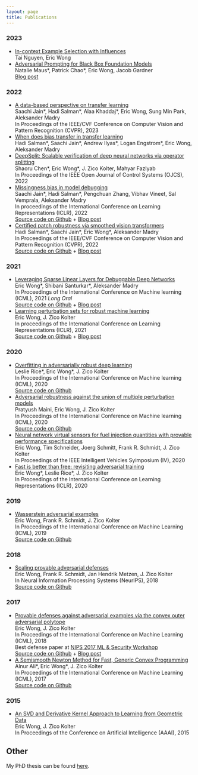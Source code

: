 ```yaml
---
layout: page
title: Publications
---
```

### 2023
+ [In-context Example Selection with Influences](https://arxiv.org/abs/2302.11042)   
Tai Nguyen, Eric Wong  
+ [Adversarial Prompting for Black Box Foundation Models](https://arxiv.org/abs/2302.04237)   
Natalie Maus\*, Patrick Chao\*, Eric Wong, Jacob Gardner  
[Blog post](https://debugml.github.io/adversarial-prompts/)

### 2022
+ [A data-based perspective on transfer learning](https://arxiv.org/abs/2207.05739)  
Saachi Jain\*, Hadi Salman\*, Alaa Khaddaj\*, Eric Wong, Sung Min Park, Aleksander Madry  
In Proceedings of the IEEE/CVF Conference on Computer Vision and Pattern Recognition (CVPR), 2023  
+ [When does bias transfer in transfer learning](https://arxiv.org/abs/2207.02842)  
Hadi Salman\*, Saachi Jain\*, Andrew Ilyas\*, Logan Engstrom\*, Eric Wong, Aleksander Madry  
+ [DeepSplit: Scalable verification of deep neural networks via operator splitting](https://arxiv.org/abs/2106.09117)  
Shaoru Chen\*, Eric Wong\*, J. Zico Kolter, Mahyar Fazlyab  
In Proceedings of the IEEE Open Journal of Control Systems (OJCS), 2022  
+ [Missingness bias in model debugging](https://arxiv.org/abs/2204.08945?context=cs)  
Saachi Jain\*, Hadi Salman\*, Pengchuan Zhang, Vibhav Vineet, Sal Vemprala, Aleksander Madry  
In proceedings of the International Conference on Learning Representations (ICLR), 2022  
[Source code on Github](https://github.com/MadryLab/missingness) + [Blog post](https://gradientscience.org/missingness/)  
+ [Certified patch robustness via smoothed vision transformers](https://arxiv.org/abs/2110.07719)  
Hadi Salman\*, Saachi Jain\*, Eric Wong\*, Aleksander Madry  
In Proceedings of the IEEE/CVF Conference on Computer Vision and Pattern Recognition (CVPR), 2022  
[Source code on Github](https://github.com/MadryLab/smoothed-vit) + [Blog post](https://gradientscience.org/smoothing/)

### 2021 
+ [Leveraging Sparse Linear Layers for Debuggable Deep Networks](https://arxiv.org/abs/2105.04857)  
Eric Wong\*, Shibani Santurkar\*, Aleksander Madry  
In Proceedings of the International Conference on Machine learning (ICML), 2021 *Long Oral*  
[Source code on Github](https://github.com/madrylab/debuggabledeepnetworks) + [Blog post](https://gradientscience.org/glm_saga/)
+ [Learning perturbation sets for robust machine learning](https://arxiv.org/abs/2007.08450)  
Eric Wong, J. Zico Kolter  
In proceedings of the International Conference on Learning Representations (ICLR), 2021  
[Source code on Github](https://github.com/locuslab/perturbation_learning/) + [Blog post](https://locuslab.github.io/2020-07-20-perturbation/)

### 2020
+ [Overfitting in adversarially robust deep learning](https://arxiv.org/abs/2002.11569)  
Leslie Rice\*, Eric Wong\*, J. Zico Kolter  
In Proceedings of the International Conference on Machine learning (ICML), 2020  
[Source code on Github](https://github.com/locuslab/robust_overfitting/)
+ [Adversarial robustness against the union of multiple perturbation models](https://arxiv.org/abs/1909.04068)  
Pratyush Maini, Eric Wong, J. Zico Kolter  
In Proceedings of the International Conference on Machine learning (ICML), 2020  
[Source code on Github](https://github.com/locuslab/robust_union/)
+ [Neural network virtual sensors for fuel injection quantities with provable performance specifications](http://arxiv.org/abs/2007.00147)  
Eric Wong, Tim Schneider, Joerg Schmitt, Frank R. Schmidt, J. Zico Kolter  
In Proceedings of the IEEE Intelligent Vehicles Syimposium (IV), 2020
+ [Fast is better than free: revisiting adversarial training](https://arxiv.org/abs/2001.03994)  
Eric Wong\*, Leslie Rice\*, J. Zico Kolter  
In Proceedings of the International Conference on Learning Representations (ICLR), 2020

### 2019
+ [Wasserstein adversarial examples](https://arxiv.org/abs/1902.07906)  
Eric Wong, Frank R. Schmidt, J. Zico Kolter  
In Proceedings of the International Conference on Machine Learning (ICML), 2019  
[Source code on Github](https://github.com/locuslab/projected_sinkhorn/)

### 2018
+ [Scaling provable adversarial defenses](https://arxiv.org/abs/1805.12514)  
Eric Wong, Frank R. Schmidt, Jan Hendrik Metzen, J. Zico Kolter  
In Neural Information Processing Systems (NeurIPS), 2018  
[Source code on Github](https://github.com/locuslab/convex_adversarial/)

### 2017
+ [Provable defenses against adversarial examples via the convex outer adversarial polytope](https://arxiv.org/abs/1711.00851)  
Eric Wong, J. Zico Kolter  
In Proceedings of the International Conference on Machine Learning (ICML), 2018  
Best defense paper at [NIPS 2017 ML &amp; Security Workshop](https://machine-learning-and-security.github.io/)  
[Source code on Github](https://github.com/locuslab/convex_adversarial/) + [Blog post](https://locuslab.github.io/2019-03-12-provable/)
+ [A Semismooth Newton Method for Fast, Generic Convex Programming](https://arxiv.org/abs/1705.00772)  
Alnur Ali\*, Eric Wong\*, J. Zico Kolter  
In Proceedings of the International Conference on Machine Learning (ICML), 2017  
[Source code on Github](https://github.com/locuslab/newton_admm/)

### 2015
+ [An SVD and Derivative Kernel Approach to Learning from Geometric Data](http://zicokolter.com/publications/wong2015svdkernel.pdf)  
Eric Wong, J. Zico Kolter  
In Proceedings of the Conference on Artificial Intelligence (AAAI), 2015

## Other
My PhD thesis can be found <a href='/assets/files/ericwong_phd_scs_2020.pdf'>here</a>.
